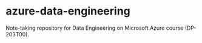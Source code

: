 # azure-data-engineering
Note-taking repository for Data Engineering on Microsoft Azure course (DP-203T00).
